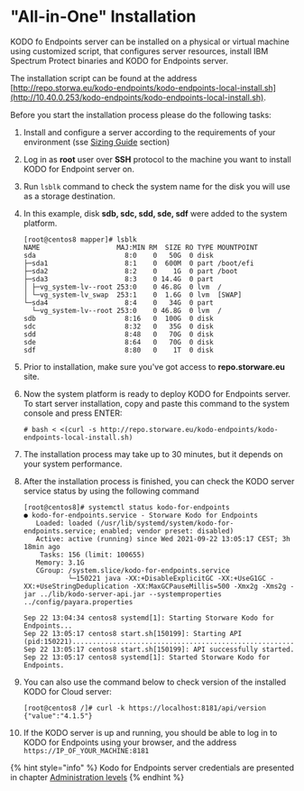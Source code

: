 # "All-in-One" Installation

KODO fo Endpoints server can be installed on a physical or virtual machine using customized script, that configures server resources, install IBM Spectrum Protect binaries and KODO for Endpoints server. 

The installation script can be found at the address [http://repo.storwa.eu/kodo-endpoints/kodo-endpoints-local-install.sh](http://10.40.0.253/kodo-endpoints/kodo-endpoints-local-install.sh).

Before you start the installation process please do the following tasks:

1. Install and configure a server according to the requirements of your environment \(sse [Sizing Guide](../planning/sizing-guide/) section\)
2. Log in as **root** user over **SSH** protocol to the machine you want to install KODO for Endpoint server on.
3. Run `lsblk` command to check the system name for the disk you will use as a storage destination. 
4. In this example, disk **sdb, sdc, sdd, sde, sdf** were added to the system platform.

   ```text
   [root@centos8 mapper]# lsblk
   NAME                   MAJ:MIN RM  SIZE RO TYPE MOUNTPOINT
   sda                      8:0    0   50G  0 disk
   ├─sda1                   8:1    0  600M  0 part /boot/efi
   ├─sda2                   8:2    0    1G  0 part /boot
   ├─sda3                   8:3    0 14.4G  0 part
   │ ├─vg_system-lv--root 253:0    0 46.8G  0 lvm  /
   │ └─vg_system-lv_swap  253:1    0  1.6G  0 lvm  [SWAP]
   └─sda4                   8:4    0   34G  0 part
     └─vg_system-lv--root 253:0    0 46.8G  0 lvm  /
   sdb                      8:16   0  100G  0 disk
   sdc                      8:32   0   35G  0 disk 
   sdd                      8:48   0   70G  0 disk 
   sde                      8:64   0   70G  0 disk 
   sdf                      8:80   0    1T  0 disk 
   ```

5. Prior to installation, make sure you've got access to **repo.storware.eu** site.
6. Now the system platform is ready to deploy KODO for Endpoints server. To start server installation, copy and paste this command to the system console and press ENTER:

   ```text
   # bash < <(curl -s http://repo.storware.eu/kodo-endpoints/kodo-endpoints-local-install.sh)
   ```

7. The installation process may take up to 30 minutes, but it depends on your system performance.
8. After the installation process is finished, you can check the KODO server service status by using the following command

   ```text
   [root@centos8]# systemctl status kodo-for-endpoints
   ● kodo-for-endpoints.service - Storware Kodo for Endpoints
      Loaded: loaded (/usr/lib/systemd/system/kodo-for-endpoints.service; enabled; vendor preset: disabled)
      Active: active (running) since Wed 2021-09-22 13:05:17 CEST; 3h 18min ago
       Tasks: 156 (limit: 100655)
      Memory: 3.1G
      CGroup: /system.slice/kodo-for-endpoints.service
              └─150221 java -XX:+DisableExplicitGC -XX:+UseG1GC -XX:+UseStringDeduplication -XX:MaxGCPauseMillis=500 -Xmx2g -Xms2g -jar ../lib/kodo-server-api.jar --systemproperties ../config/payara.properties

   Sep 22 13:04:34 centos8 systemd[1]: Starting Storware Kodo for Endpoints...
   Sep 22 13:05:17 centos8 start.sh[150199]: Starting API (pid:150221)..........................................................................................................................................................................................................................>
   Sep 22 13:05:17 centos8 start.sh[150199]: API successfully started.
   Sep 22 13:05:17 centos8 systemd[1]: Started Storware Kodo for Endpoints.
   ```

9. You can also use the command below to check version of the installed KODO for Cloud server:

   ```text
   [root@centos8 /]# curl -k https://localhost:8181/api/version
   {"value":"4.1.5"}
   ```

10. If the KODO server is up and running, you should be able to log in to KODO for Endpoints using your browser, and the address `https://IP_OF_YOUR_MACHINE:8181`

{% hint style="info" %}
Kodo for Endpoints server credentials are presented in chapter  [Administration levels](administration-levels-1.md)
{% endhint %}

